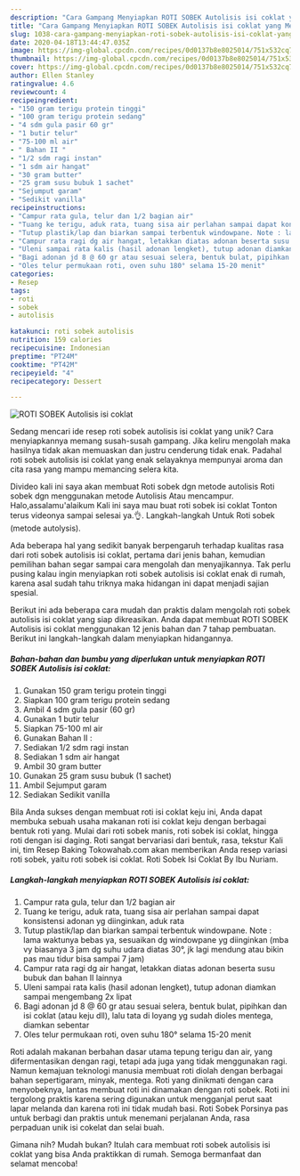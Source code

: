 ```yaml
---
description: "Cara Gampang Menyiapkan ROTI SOBEK Autolisis isi coklat yang Menggugah Selera"
title: "Cara Gampang Menyiapkan ROTI SOBEK Autolisis isi coklat yang Menggugah Selera"
slug: 1038-cara-gampang-menyiapkan-roti-sobek-autolisis-isi-coklat-yang-menggugah-selera
date: 2020-04-18T13:44:47.035Z
image: https://img-global.cpcdn.com/recipes/0d0137b8e8025014/751x532cq70/roti-sobek-autolisis-isi-coklat-foto-resep-utama.jpg
thumbnail: https://img-global.cpcdn.com/recipes/0d0137b8e8025014/751x532cq70/roti-sobek-autolisis-isi-coklat-foto-resep-utama.jpg
cover: https://img-global.cpcdn.com/recipes/0d0137b8e8025014/751x532cq70/roti-sobek-autolisis-isi-coklat-foto-resep-utama.jpg
author: Ellen Stanley
ratingvalue: 4.6
reviewcount: 4
recipeingredient:
- "150 gram terigu protein tinggi"
- "100 gram terigu protein sedang"
- "4 sdm gula pasir 60 gr"
- "1 butir telur"
- "75-100 ml air"
- " Bahan II "
- "1/2 sdm ragi instan"
- "1 sdm air hangat"
- "30 gram butter"
- "25 gram susu bubuk 1 sachet"
- "Sejumput garam"
- "Sedikit vanilla"
recipeinstructions:
- "Campur rata gula, telur dan 1/2 bagian air"
- "Tuang ke terigu, aduk rata, tuang sisa air perlahan sampai dapat konsistensi adonan yg diinginkan, aduk rata"
- "Tutup plastik/lap dan biarkan sampai terbentuk windowpane. Note : lama waktunya bebas ya, sesuaikan dg windowpane yg diinginkan (mba vy biasanya 3 jam dg suhu udara diatas 30°, jk lagi mendung atau bikin pas mau tidur bisa sampai 7 jam)"
- "Campur rata ragi dg air hangat, letakkan diatas adonan beserta susu bubuk dan bahan II lainnya"
- "Uleni sampai rata kalis (hasil adonan lengket), tutup adonan diamkan sampai mengembang 2x lipat"
- "Bagi adonan jd 8 @ 60 gr atau sesuai selera, bentuk bulat, pipihkan dan isi coklat (atau keju dll), lalu tata di loyang yg sudah dioles mentega, diamkan sebentar"
- "Oles telur permukaan roti, oven suhu 180° selama 15-20 menit"
categories:
- Resep
tags:
- roti
- sobek
- autolisis

katakunci: roti sobek autolisis 
nutrition: 159 calories
recipecuisine: Indonesian
preptime: "PT24M"
cooktime: "PT42M"
recipeyield: "4"
recipecategory: Dessert

---
```



![ROTI SOBEK Autolisis isi coklat](https://img-global.cpcdn.com/recipes/0d0137b8e8025014/751x532cq70/roti-sobek-autolisis-isi-coklat-foto-resep-utama.jpg)

Sedang mencari ide resep roti sobek autolisis isi coklat yang unik? Cara menyiapkannya memang susah-susah gampang. Jika keliru mengolah maka hasilnya tidak akan memuaskan dan justru cenderung tidak enak. Padahal roti sobek autolisis isi coklat yang enak selayaknya mempunyai aroma dan cita rasa yang mampu memancing selera kita.

Divideo kali ini saya akan membuat Roti sobek dgn metode autolisis Roti sobek dgn menggunakan metode Autolisis Atau mencampur. Halo,assalamu&#39;alaikum Kali ini saya mau buat roti sobek isi coklat Tonton terus videonya sampai selesai ya.👌. Langkah-langkah Untuk Roti sobek (metode autolysis).

Ada beberapa hal yang sedikit banyak berpengaruh terhadap kualitas rasa dari roti sobek autolisis isi coklat, pertama dari jenis bahan, kemudian pemilihan bahan segar sampai cara mengolah dan menyajikannya. Tak perlu pusing kalau ingin menyiapkan roti sobek autolisis isi coklat enak di rumah, karena asal sudah tahu triknya maka hidangan ini dapat menjadi sajian spesial.


Berikut ini ada beberapa cara mudah dan praktis dalam mengolah roti sobek autolisis isi coklat yang siap dikreasikan. Anda dapat membuat ROTI SOBEK Autolisis isi coklat menggunakan 12 jenis bahan dan 7 tahap pembuatan. Berikut ini langkah-langkah dalam menyiapkan hidangannya.

<!--inarticleads1-->

##### Bahan-bahan dan bumbu yang diperlukan untuk menyiapkan ROTI SOBEK Autolisis isi coklat:

1. Gunakan 150 gram terigu protein tinggi
1. Siapkan 100 gram terigu protein sedang
1. Ambil 4 sdm gula pasir (60 gr)
1. Gunakan 1 butir telur
1. Siapkan 75-100 ml air
1. Gunakan  Bahan II :
1. Sediakan 1/2 sdm ragi instan
1. Sediakan 1 sdm air hangat
1. Ambil 30 gram butter
1. Gunakan 25 gram susu bubuk (1 sachet)
1. Ambil Sejumput garam
1. Sediakan Sedikit vanilla


Bila Anda sukses dengan membuat roti isi coklat keju ini, Anda dapat membuka sebuah usaha makanan roti isi coklat keju dengan berbagai bentuk roti yang. Mulai dari roti sobek manis, roti sobek isi coklat, hingga roti dengan isi daging. Roti sangat bervariasi dari bentuk, rasa, tekstur Kali ini, tim Resep Baking Tokowahab.com akan memberikan Anda resep variasi roti sobek, yaitu roti sobek isi coklat. Roti Sobek Isi Coklat By Ibu Nuriam. 

<!--inarticleads2-->

##### Langkah-langkah menyiapkan ROTI SOBEK Autolisis isi coklat:

1. Campur rata gula, telur dan 1/2 bagian air
1. Tuang ke terigu, aduk rata, tuang sisa air perlahan sampai dapat konsistensi adonan yg diinginkan, aduk rata
1. Tutup plastik/lap dan biarkan sampai terbentuk windowpane. Note : lama waktunya bebas ya, sesuaikan dg windowpane yg diinginkan (mba vy biasanya 3 jam dg suhu udara diatas 30°, jk lagi mendung atau bikin pas mau tidur bisa sampai 7 jam)
1. Campur rata ragi dg air hangat, letakkan diatas adonan beserta susu bubuk dan bahan II lainnya
1. Uleni sampai rata kalis (hasil adonan lengket), tutup adonan diamkan sampai mengembang 2x lipat
1. Bagi adonan jd 8 @ 60 gr atau sesuai selera, bentuk bulat, pipihkan dan isi coklat (atau keju dll), lalu tata di loyang yg sudah dioles mentega, diamkan sebentar
1. Oles telur permukaan roti, oven suhu 180° selama 15-20 menit


Roti adalah makanan berbahan dasar utama tepung terigu dan air, yang difermentasikan dengan ragi, tetapi ada juga yang tidak menggunakan ragi. Namun kemajuan teknologi manusia membuat roti diolah dengan berbagai bahan sepertigaram, minyak, mentega. Roti yang dinikmati dengan cara menyobeknya, lantas membuat roti ini dinamakan dengan roti sobek. Roti ini tergolong praktis karena sering digunakan untuk mengganjal perut saat lapar melanda dan karena roti ini tidak mudah basi. Roti Sobek Porsinya pas untuk berbagi dan praktis untuk menemani perjalanan Anda, rasa perpaduan unik isi cokelat dan selai buah. 

Gimana nih? Mudah bukan? Itulah cara membuat roti sobek autolisis isi coklat yang bisa Anda praktikkan di rumah. Semoga bermanfaat dan selamat mencoba!
